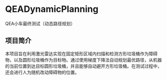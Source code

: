 # QEADynamicPlanning
QEA小车最终测试（动态路径规划）


## 项目简介
本项目旨在利用激光雷达实现在固定矩形区域内扫描和检测方形垃圾桶作为障碍物，以及圆形垃圾桶作为目标物。通过使用梯度下降法自动规划最优路径，从机器的当前位置到达目标圆形垃圾桶，并且能够自动避开方形垃圾桶。在测试过程中，还会进行人为随机改动障碍物的位置。

